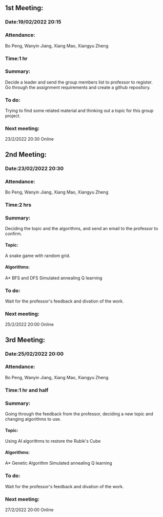 ## 1st Meeting:
### Date:19/02/2022 20:15
### Attendance:
Bo Peng, Wanyin Jiang, Xiang Mao, Xiangyu Zheng
### Time:1 hr
### Summary:
Decide a leader and send the group members list to professor to register.
Go through the assignment requirements and create a github repository.

### To do:
Trying to find some related material and thinking out a topic for this group project.
### Next meeting:
23/2/2022 20:30 Online

## 2nd Meeting:
### Date:23/02/2022 20:30
### Attendance:
Bo Peng, Wanyin Jiang, Xiang Mao, Xiangyu Zheng
### Time:2 hrs
### Summary:
Deciding the topic and the algorithms, and send an email to the professor to confirm.
#### Topic:
A snake game with random grid.
#### Algorithms:
A*
BFS and DFS
Simulated annealing
Q learning

### To do:
Wait for the professor's feedback and divation of the work.

### Next meeting:
25/2/2022 20:00 Online

## 3rd Meeting:
### Date:25/02/2022 20:00
### Attendance:
Bo Peng, Wanyin Jiang, Xiang Mao, Xiangyu Zheng
### Time:1 hr and half
### Summary:
Going through the feedback from the professor, deciding a new topic and changing algorithms to use.
#### Topic:
Using AI algorithms to restore the Rubik's Cube
#### Algorithms:
A*
Genetic Algorithm
Simulated annealing
Q learning

### To do:
Wait for the professor's feedback and divation of the work.

### Next meeting:
27/2/2022 20:00 Online
